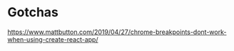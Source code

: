 # Gotchas
https://www.mattbutton.com/2019/04/27/chrome-breakpoints-dont-work-when-using-create-react-app/